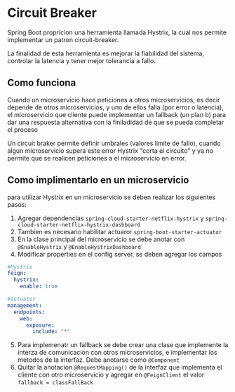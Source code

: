 # Circuit Breaker
Spring Boot propricion una herramienta llamada Hystrix, la cual nos permite implementar un patron circuit-breaker.

La finalidad de esta herramienta es mejorar la fiabilidad del sistema, controlar la latencia y tener mejor tolerancia a fallo.

## Como funciona
Cuando un microservicio hace peticiones a otros microservicios, es decir depende de otros microservicios, y uno de ellos falla (por error o latencia), el microservicio que cliente puede implementar un fallback (un plan b) para dar una respuesta alternativa con la finiladidad de que se pueda completar el proceso

Un circuit braker permite definir umbrales (valores limite de fallo), cuando algun microservicio supera este error Hystrix "corta el circuito" y ya no permite que se realicen peticiones a el microservicio en error. 

## Como implimentarlo en un microservicio

para utilizar Hystrix en un microservicio se deben realizar los siguientes pasos:
1. Agregar dependencias `spring-cloud-starter-netflix-hystrix` y `spring-cloud-starter-netflix-hystrix-dashboard`
2. Tambien es necesario habilitar actuaror `spring-boot-starter-actuator`
3. En la clase principal del microservicio se debe anotar con `@EnableHystrix` y `@EnableHystrixDashboard`
4. Modificar properties en el config server, se deben agregar los campos 
```yaml
#Hystrix
feign:
  hystrix: 
    enable: true

#actuator    
management:
  endpoints:
    web:
      exposure:
        include: "*"  
```
5. Para implemenatr un fallback se debe crear una clase que implemente la interza de comunicacion con otros microservicios, e implementar los metodos de la interfaz. Debe anotarse como `@Component`
6. Quitar la anotacion `@RequestMapping()` de la interfaz que implementa el cliente con otro microservicio y agregar en `@FeignClient` el valor `fallback = classFallBack`

